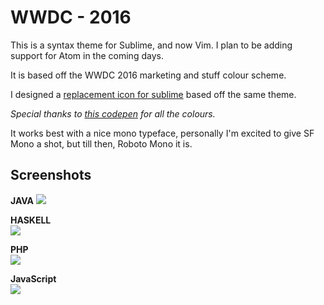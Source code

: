 # WWDC - 2016

This is a syntax theme for Sublime, and now Vim. I plan to be adding support for Atom in the coming days.  

It is based off the WWDC 2016 marketing and stuff colour scheme. 

I designed a [replacement icon for sublime](https://dribbble.com/shots/2778110-Sublime-Text-Replacement-Icon-WWDC-2016-Edition) based off the same theme.  

*Special thanks to [this codepen](http://codepen.io/macx/pen/PNaQvX/) for all the colours.*  

It works best with a nice mono typeface, personally I'm excited to give SF Mono a shot, but till then, Roboto Mono it is. 

## Screenshots  
**JAVA** 
![](http://puu.sh/pBFY5/1984c929cf.png)  

**HASKELL**  
![](http://puu.sh/pBG22/7cba8526b5.png)  

**PHP**  
![](http://puu.sh/pBG6f/d77127c2df.png)  

**JavaScript**  
![](http://puu.sh/pBGdd/0c63c575f7.png)
